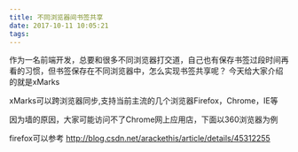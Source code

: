 ```yaml
---
title: 不同浏览器间书签共享
date: 2017-10-11 10:05:21
tags:
---
```


作为一名前端开发，总要和很多不同浏览器打交道，自己也有保存书签过段时间再看的习惯，但书签保存在不同浏览器中，怎么实现书签共享呢？
今天给大家介绍的就是xMarks

<!--more-->

xMarks可以跨浏览器同步,支持当前主流的几个浏览器Firefox，Chrome，IE等

因为墙的原因，大家可能访问不了Chrome网上应用店，下面以360浏览器为例



firefox可以参考
http://blog.csdn.net/arackethis/article/details/45312255